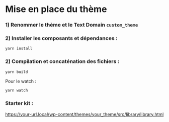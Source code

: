 # Mise en place du thème

### 1) Renommer le thème et le Text Domain `custom_theme`

### 2) Installer les composants et dépendances :

```sh
yarn install
```

### 2) Compilation et concaténation des fichiers :

```sh
yarn build
```

Pour le watch :

```sh
yarn watch
```

### Starter kit :
https://your-url.local/wp-content/themes/your_theme/src/library/library.html

